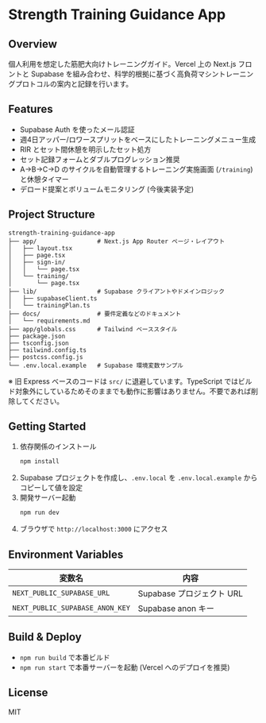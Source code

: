 # Strength Training Guidance App

## Overview
個人利用を想定した筋肥大向けトレーニングガイド。Vercel 上の Next.js フロントと Supabase を組み合わせ、科学的根拠に基づく高負荷マシントレーニングプロトコルの案内と記録を行います。

## Features
- Supabase Auth を使ったメール認証
- 週4日アッパー/ロワースプリットをベースにしたトレーニングメニュー生成
- RIR とセット間休憩を明示したセット処方
- セット記録フォームとダブルプログレッション推奨
- A→B→C→D のサイクルを自動管理するトレーニング実施画面 (`/training`) と休憩タイマー
- デロード提案とボリュームモニタリング (今後実装予定)

## Project Structure
```
strength-training-guidance-app
├── app/                 # Next.js App Router ページ・レイアウト
│   ├── layout.tsx
│   ├── page.tsx
│   ├── sign-in/
│   │   └── page.tsx
│   └── training/
│       └── page.tsx
├── lib/                 # Supabase クライアントやドメインロジック
│   ├── supabaseClient.ts
│   └── trainingPlan.ts
├── docs/                # 要件定義などのドキュメント
│   └── requirements.md
├── app/globals.css      # Tailwind ベーススタイル
├── package.json
├── tsconfig.json
├── tailwind.config.ts
├── postcss.config.js
└── .env.local.example   # Supabase 環境変数サンプル
```

※ 旧 Express ベースのコードは `src/` に退避しています。TypeScript ではビルド対象外にしているためそのままでも動作に影響はありません。不要であれば削除してください。

## Getting Started
1. 依存関係のインストール
   ```bash
   npm install
   ```
2. Supabase プロジェクトを作成し、`.env.local` を `.env.local.example` からコピーして値を設定
3. 開発サーバー起動
   ```bash
   npm run dev
   ```
4. ブラウザで `http://localhost:3000` にアクセス

## Environment Variables
| 変数名 | 内容 |
| --- | --- |
| `NEXT_PUBLIC_SUPABASE_URL` | Supabase プロジェクト URL |
| `NEXT_PUBLIC_SUPABASE_ANON_KEY` | Supabase anon キー |

## Build & Deploy
- `npm run build` で本番ビルド
- `npm run start` で本番サーバーを起動 (Vercel へのデプロイを推奨)

## License
MIT
